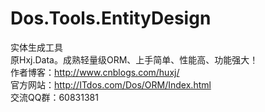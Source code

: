# Dos.Tools.EntityDesign
实体生成工具<br>
原Hxj.Data。成熟轻量级ORM、上手简单、性能高、功能强大！<br>
作者博客：http://www.cnblogs.com/huxj/<br>
官方网站：http://ITdos.com/Dos/ORM/Index.html<br>
交流QQ群：60831381
